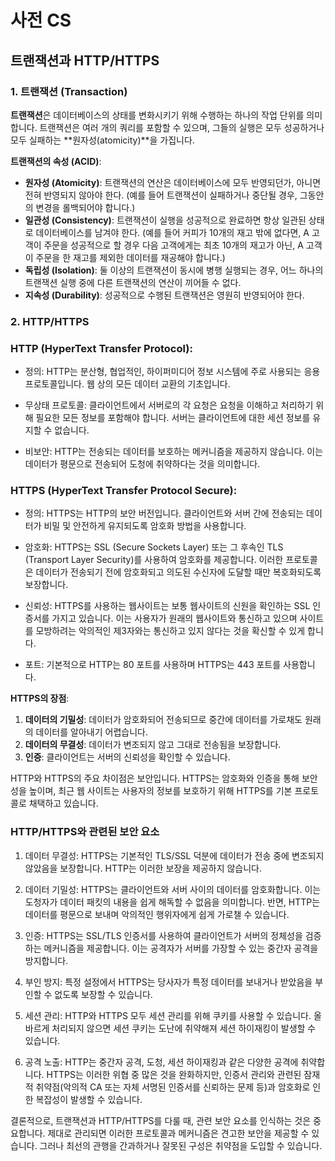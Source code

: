 # 사전 CS

## 트랜잭션과 HTTP/HTTPS

### **1. 트랜잭션 (Transaction)**

**트랜잭션**은 데이터베이스의 상태를 변화시키기 위해 수행하는 하나의 작업 단위를 의미합니다. 트랜잭션은 여러 개의 쿼리를 포함할 수 있으며, 그들의 실행은 모두 성공하거나 모두 실패하는 **원자성(atomicity)**을 가집니다.

**트랜잭션의 속성 (ACID)**:

- **원자성 (Atomicity)**: 트랜잭션의 연산은 데이터베이스에 모두 반영되던가, 아니면 전혀 반영되지 않아야 한다. (예를 들어 트랜잭션이 실패하거나 중단될 경우, 그동안의 변경을 롤백되어야 합니다.)
- **일관성 (Consistency)**: 트랜잭션이 실행을 성공적으로 완료하면 항상 일관된 상태로 데이터베이스를 남겨야 한다. (예를 들어 커피가 10개의 재고 밖에 없다면, A 고객이 주문을 성공적으로 할 경우 다음 고객에게는 최초 10개의 재고가 아닌, A 고객이 주문을 한 재고를 제외한 데이터를 재공해야 합니다.)
- **독립성 (Isolation)**: 둘 이상의 트랜잭션이 동시에 병행 실행되는 경우, 어느 하나의 트랜잭션 실행 중에 다른 트랜잭션의 연산이 끼어들 수 없다.
- **지속성 (Durability)**: 성공적으로 수행된 트랜잭션은 영원히 반영되어야 한다.

### **2. HTTP/HTTPS**

### HTTP (HyperText Transfer Protocol):
- 정의: HTTP는 분산형, 협업적인, 하이퍼미디어 정보 시스템에 주로 사용되는 응용 프로토콜입니다. 웹 상의 모든 데이터 교환의 기초입니다.

- 무상태 프로토콜: 클라이언트에서 서버로의 각 요청은 요청을 이해하고 처리하기 위해 필요한 모든 정보를 포함해야 합니다. 서버는 클라이언트에 대한 세션 정보를 유지할 수 없습니다.

- 비보안: HTTP는 전송되는 데이터를 보호하는 메커니즘을 제공하지 않습니다. 이는 데이터가 평문으로 전송되어 도청에 취약하다는 것을 의미합니다.

### HTTPS (HyperText Transfer Protocol Secure):
- 정의: HTTPS는 HTTP의 보안 버전입니다. 클라이언트와 서버 간에 전송되는 데이터가 비밀 및 안전하게 유지되도록 암호화 방법을 사용합니다.

- 암호화: HTTPS는 SSL (Secure Sockets Layer) 또는 그 후속인 TLS (Transport Layer Security)를 사용하여 암호화를 제공합니다. 이러한 프로토콜은 데이터가 전송되기 전에 암호화되고 의도된 수신자에 도달할 때만 복호화되도록 보장합니다.

- 신뢰성: HTTPS를 사용하는 웹사이트는 보통 웹사이트의 신원을 확인하는 SSL 인증서를 가지고 있습니다. 이는 사용자가 원래의 웹사이트와 통신하고 있으며 사이트를 모방하려는 악의적인 제3자와는 통신하고 있지 않다는 것을 확신할 수 있게 합니다.

- 포트: 기본적으로 HTTP는 80 포트를 사용하며 HTTPS는 443 포트를 사용합니다.

**HTTPS의 장점**:

1. **데이터의 기밀성**: 데이터가 암호화되어 전송되므로 중간에 데이터를 가로채도 원래의 데이터를 알아내기 어렵습니다.
2. **데이터의 무결성**: 데이터가 변조되지 않고 그대로 전송됨을 보장합니다.
3. **인증**: 클라이언트는 서버의 신뢰성을 확인할 수 있습니다.

HTTP와 HTTPS의 주요 차이점은 보안입니다. HTTPS는 암호화와 인증을 통해 보안성을 높이며, 최근 웹 사이트는 사용자의 정보를 보호하기 위해 HTTPS를 기본 프로토콜로 채택하고 있습니다.

### HTTP/HTTPS와 관련된 보안 요소

1. 데이터 무결성: HTTPS는 기본적인 TLS/SSL 덕분에 데이터가 전송 중에 변조되지 않았음을 보장합니다. HTTP는 이러한 보장을 제공하지 않습니다.

2. 데이터 기밀성: HTTPS는 클라이언트와 서버 사이의 데이터를 암호화합니다. 이는 도청자가 데이터 패킷의 내용을 쉽게 해독할 수 없음을 의미합니다. 반면, HTTP는 데이터를 평문으로 보내며 악의적인 행위자에게 쉽게 가로챌 수 있습니다.

3. 인증: HTTPS는 SSL/TLS 인증서를 사용하여 클라이언트가 서버의 정체성을 검증하는 메커니즘을 제공합니다. 이는 공격자가 서버를 가장할 수 있는 중간자 공격을 방지합니다.

4. 부인 방지: 특정 설정에서 HTTPS는 당사자가 특정 데이터를 보내거나 받았음을 부인할 수 없도록 보장할 수 있습니다.

5. 세션 관리: HTTP와 HTTPS 모두 세션 관리를 위해 쿠키를 사용할 수 있습니다. 올바르게 처리되지 않으면 세션 쿠키는 도난에 취약해져 세션 하이재킹이 발생할 수 있습니다.

6. 공격 노출: HTTP는 중간자 공격, 도청, 세션 하이재킹과 같은 다양한 공격에 취약합니다. HTTPS는 이러한 위협 중 많은 것을 완화하지만, 인증서 관리와 관련된 잠재적 취약점(악의적 CA 또는 자체 서명된 인증서를 신뢰하는 문제 등)과 암호화로 인한 복잡성이 발생할 수 있습니다.

결론적으로, 트랜잭션과 HTTP/HTTPS를 다룰 때, 관련 보안 요소를 인식하는 것은 중요합니다. 제대로 관리되면 이러한 프로토콜과 메커니즘은 견고한 보안을 제공할 수 있습니다. 그러나 최선의 관행을 간과하거나 잘못된 구성은 취약점을 도입할 수 있습니다.
